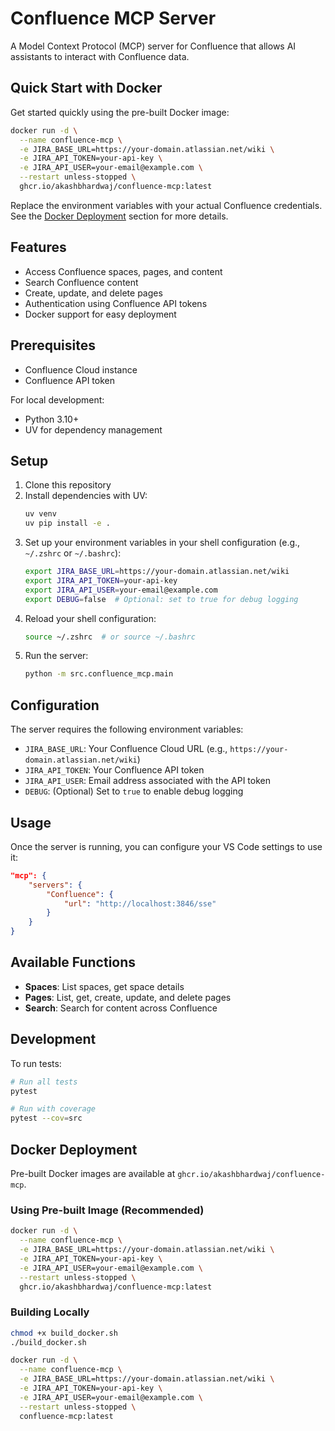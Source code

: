 # Confluence MCP Server

A Model Context Protocol (MCP) server for Confluence that allows AI assistants to interact with Confluence data.

## Quick Start with Docker

Get started quickly using the pre-built Docker image:

```bash
docker run -d \
  --name confluence-mcp \
  -e JIRA_BASE_URL=https://your-domain.atlassian.net/wiki \
  -e JIRA_API_TOKEN=your-api-key \
  -e JIRA_API_USER=your-email@example.com \
  --restart unless-stopped \
  ghcr.io/akashbhardwaj/confluence-mcp:latest
```

Replace the environment variables with your actual Confluence credentials. See the [Docker Deployment](#docker-deployment) section for more details.

## Features

- Access Confluence spaces, pages, and content
- Search Confluence content
- Create, update, and delete pages
- Authentication using Confluence API tokens
- Docker support for easy deployment

## Prerequisites

- Confluence Cloud instance
- Confluence API token

For local development:
- Python 3.10+
- UV for dependency management

## Setup

1. Clone this repository
2. Install dependencies with UV:
   ```bash
   uv venv
   uv pip install -e .
   ```
3. Set up your environment variables in your shell configuration (e.g., `~/.zshrc` or `~/.bashrc`):
   ```bash
   export JIRA_BASE_URL=https://your-domain.atlassian.net/wiki
   export JIRA_API_TOKEN=your-api-key
   export JIRA_API_USER=your-email@example.com
   export DEBUG=false  # Optional: set to true for debug logging
   ```
4. Reload your shell configuration:
   ```bash
   source ~/.zshrc  # or source ~/.bashrc
   ```
5. Run the server:
   ```bash
   python -m src.confluence_mcp.main
   ```

## Configuration

The server requires the following environment variables:

- `JIRA_BASE_URL`: Your Confluence Cloud URL (e.g., `https://your-domain.atlassian.net/wiki`)
- `JIRA_API_TOKEN`: Your Confluence API token
- `JIRA_API_USER`: Email address associated with the API token
- `DEBUG`: (Optional) Set to `true` to enable debug logging

## Usage

Once the server is running, you can configure your VS Code settings to use it:

```json
"mcp": {
    "servers": {
        "Confluence": {
            "url": "http://localhost:3846/sse"
        }
    }
}
```

## Available Functions

- **Spaces**: List spaces, get space details
- **Pages**: List, get, create, update, and delete pages
- **Search**: Search for content across Confluence

## Development

To run tests:

```bash
# Run all tests
pytest

# Run with coverage
pytest --cov=src
```

## Docker Deployment

Pre-built Docker images are available at `ghcr.io/akashbhardwaj/confluence-mcp`.

### Using Pre-built Image (Recommended)

```bash
docker run -d \
  --name confluence-mcp \
  -e JIRA_BASE_URL=https://your-domain.atlassian.net/wiki \
  -e JIRA_API_TOKEN=your-api-key \
  -e JIRA_API_USER=your-email@example.com \
  --restart unless-stopped \
  ghcr.io/akashbhardwaj/confluence-mcp:latest
```

### Building Locally

```bash
chmod +x build_docker.sh
./build_docker.sh

docker run -d \
  --name confluence-mcp \
  -e JIRA_BASE_URL=https://your-domain.atlassian.net/wiki \
  -e JIRA_API_TOKEN=your-api-key \
  -e JIRA_API_USER=your-email@example.com \
  --restart unless-stopped \
  confluence-mcp:latest
```
